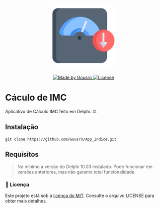 <h1 align="center">
    <img alt="balance bmi, logo image." title="IMC" src=".github/logo.png" width="200px" />
</h1>

<p align="center">
  <a href="https://github.com/Gousro">
    <img alt="Made by Gousro" src="https://img.shields.io/badge/made%20by-Gousro-%2304D361">
  </a>

  <a href="LICENSE.md">
    <img alt="License" src="https://img.shields.io/badge/license-MIT-%2304D361">
  </a>
</p>

# Cáculo de IMC
Aplicativo de Cálculo IMC feito em Delphi. :balance_scale:

## Instalação
```
git clone https://github.com/Gousro/App_Indice.git
```

## Requisitos
> No mínimo a versão do Delphi 10.03 instalado. Pode funcionar em versões anteriores, mas não garanto total funcionalidade.

### :memo: Licença 
Este projeto está sob a [licença do MIT](LICENSE). Consulte o arquivo LICENSE para obter mais detalhes.
